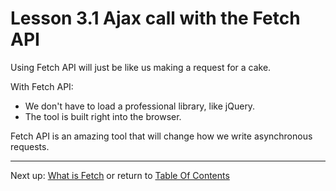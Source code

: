 # Lesson 3.1 Ajax call with the Fetch API

Using Fetch API will just be like us making a request for a cake. 

With Fetch API:
- We don't have to load a professional library, like jQuery.
- The tool is built right into the browser.

Fetch API is an amazing tool that will change how we write asynchronous requests.

- - -
Next up: [What is Fetch](ND024_Part3_Lesson03_02.md) or return to [Table Of Contents](./ND024_TableOfContents.md)
